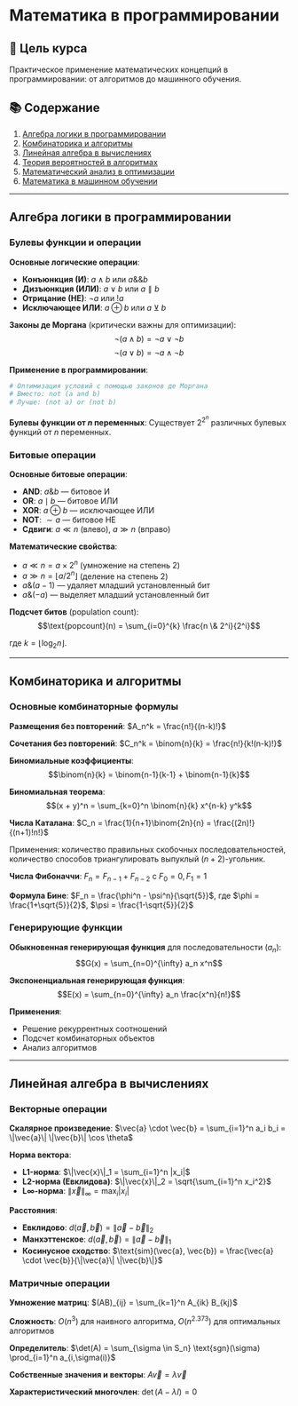 # Математика в программировании

## 🎯 Цель курса

Практическое применение математических концепций в программировании: от алгоритмов до машинного обучения.

## 📚 Содержание

1. [Алгебра логики в программировании](#алгебра-логики-в-программировании)
2. [Комбинаторика и алгоритмы](#комбинаторика-и-алгоритмы)
3. [Линейная алгебра в вычислениях](#линейная-алгебра-в-вычислениях)
4. [Теория вероятностей в алгоритмах](#теория-вероятностей-в-алгоритмах)
5. [Математический анализ в оптимизации](#математический-анализ-в-оптимизации)
6. [Математика в машинном обучении](#математика-в-машинном-обучении)

---

## Алгебра логики в программировании

### Булевы функции и операции

**Основные логические операции**:
- **Конъюнкция (И)**: $a \land b$ или $a \&\& b$
- **Дизъюнкция (ИЛИ)**: $a \lor b$ или $a \parallel b$  
- **Отрицание (НЕ)**: $\neg a$ или $!a$
- **Исключающее ИЛИ**: $a \oplus b$ или $a \veebar b$

**Законы де Моргана** (критически важны для оптимизации):
$$\neg(a \land b) = \neg a \lor \neg b$$
$$\neg(a \lor b) = \neg a \land \neg b$$

**Применение в программировании**:
```python
# Оптимизация условий с помощью законов де Моргана
# Вместо: not (a and b)
# Лучше: (not a) or (not b)
```

**Булевы функции от $n$ переменных**: Существует $2^{2^n}$ различных булевых функций от $n$ переменных.

### Битовые операции

**Основные битовые операции**:
- **AND**: $a \& b$ — битовое И
- **OR**: $a \mid b$ — битовое ИЛИ  
- **XOR**: $a \oplus b$ — исключающее ИЛИ
- **NOT**: $\sim a$ — битовое НЕ
- **Сдвиги**: $a \ll n$ (влево), $a \gg n$ (вправо)

**Математические свойства**:
- $a \ll n = a \times 2^n$ (умножение на степень 2)
- $a \gg n = \lfloor a / 2^n \rfloor$ (деление на степень 2)
- $a \& (a-1)$ — удаляет младший установленный бит
- $a \& (-a)$ — выделяет младший установленный бит

**Подсчет битов** (population count):
$$\text{popcount}(n) = \sum_{i=0}^{k} \frac{n \& 2^i}{2^i}$$

где $k = \lfloor \log_2 n \rfloor$.

---

## Комбинаторика и алгоритмы

### Основные комбинаторные формулы

**Размещения без повторений**: $A_n^k = \frac{n!}{(n-k)!}$

**Сочетания без повторений**: $C_n^k = \binom{n}{k} = \frac{n!}{k!(n-k)!}$

**Биномиальные коэффициенты**:
$$\binom{n}{k} = \binom{n-1}{k-1} + \binom{n-1}{k}$$

**Биномиальная теорема**:
$$(x + y)^n = \sum_{k=0}^n \binom{n}{k} x^{n-k} y^k$$

**Числа Каталана**: $C_n = \frac{1}{n+1}\binom{2n}{n} = \frac{(2n)!}{(n+1)!n!}$

Применения: количество правильных скобочных последовательностей, количество способов триангулировать выпуклый $(n+2)$-угольник.

**Числа Фибоначчи**: $F_n = F_{n-1} + F_{n-2}$ с $F_0 = 0, F_1 = 1$

**Формула Бине**: $F_n = \frac{\phi^n - \psi^n}{\sqrt{5}}$, где $\phi = \frac{1+\sqrt{5}}{2}$, $\psi = \frac{1-\sqrt{5}}{2}$

### Генерирующие функции

**Обыкновенная генерирующая функция** для последовательности $(a_n)$:
$$G(x) = \sum_{n=0}^{\infty} a_n x^n$$

**Экспоненциальная генерирующая функция**:
$$E(x) = \sum_{n=0}^{\infty} a_n \frac{x^n}{n!}$$

**Применения**:
- Решение рекуррентных соотношений
- Подсчет комбинаторных объектов
- Анализ алгоритмов

---

## Линейная алгебра в вычислениях

### Векторные операции

**Скалярное произведение**: $\vec{a} \cdot \vec{b} = \sum_{i=1}^n a_i b_i = \|\vec{a}\| \|\vec{b}\| \cos \theta$

**Норма вектора**:
- **L1-норма**: $\|\vec{x}\|_1 = \sum_{i=1}^n |x_i|$
- **L2-норма (Евклидова)**: $\|\vec{x}\|_2 = \sqrt{\sum_{i=1}^n x_i^2}$
- **L∞-норма**: $\|\vec{x}\|_\infty = \max_i |x_i|$

**Расстояния**:
- **Евклидово**: $d(\vec{a}, \vec{b}) = \|\vec{a} - \vec{b}\|_2$
- **Манхэттенское**: $d(\vec{a}, \vec{b}) = \|\vec{a} - \vec{b}\|_1$
- **Косинусное сходство**: $\text{sim}(\vec{a}, \vec{b}) = \frac{\vec{a} \cdot \vec{b}}{\|\vec{a}\| \|\vec{b}\|}$

### Матричные операции

**Умножение матриц**: $(AB)_{ij} = \sum_{k=1}^n A_{ik} B_{kj}$

**Сложность**: $O(n^3)$ для наивного алгоритма, $O(n^{2.373})$ для оптимальных алгоритмов

**Определитель**: $\det(A) = \sum_{\sigma \in S_n} \text{sgn}(\sigma) \prod_{i=1}^n a_{i,\sigma(i)}$

**Собственные значения и векторы**: $A\vec{v} = \lambda \vec{v}$

**Характеристический многочлен**: $\det(A - \lambda I) = 0$ 